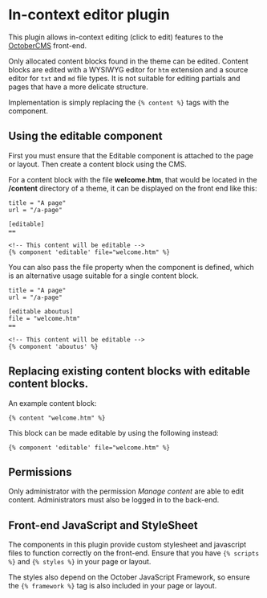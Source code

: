 # In-context editor plugin

This plugin allows in-context editing (click to edit) features to the [OctoberCMS](http://octobercms.com) front-end.

Only allocated content blocks found in the theme can be edited. Content blocks are edited with a WYSIWYG editor for `htm` extension and a source editor for `txt` and `md` file types. It is not suitable for editing partials and pages that have a more delicate structure.

Implementation is simply replacing the `{% content %}` tags with the component.

## Using the editable component

First you must ensure that the Editable component is attached to the page or layout. Then create a content block using the CMS.

For a content block with the file **welcome.htm**, that would be located in the **/content** directory of a theme, it can be displayed on the front end like this:

```
title = "A page"
url = "/a-page"

[editable]
==

<!-- This content will be editable -->
{% component 'editable' file="welcome.htm" %}
```

You can also pass the file property when the component is defined, which is an alternative usage suitable for a single content block.

```
title = "A page"
url = "/a-page"

[editable aboutus]
file = "welcome.htm"
==

<!-- This content will be editable -->
{% component 'aboutus' %}
```

## Replacing existing content blocks with editable content blocks.

An example content block:

    {% content "welcome.htm" %}

This block can be made editable by using the following instead:

    {% component 'editable' file="welcome.htm" %}

## Permissions

Only administrator with the permission *Manage content* are able to edit content. Administrators must also be logged in to the back-end.


## Front-end JavaScript and StyleSheet

The components in this plugin provide custom stylesheet and javascript files to function correctly on the front-end. Ensure that you have `{% scripts %}` and `{% styles %}` in your page or layout.

The styles also depend on the October JavaScript Framework, so ensure the `{% framework %}` tag is also included in your page or layout.
